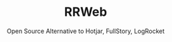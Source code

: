 ---
 title: RRWeb
 subtitle: Open Source Alternative to Hotjar, FullStory, LogRocket
 description:  Record and replay the web
 image: https://cdn.prod.website-files.com/6220c55c69733896bb8a4724/63f5bed5ba46915b6254b0c8_z8n7jo1ikbzu-XP75RsruFe8zgn7nrOINebs69ywApo.png
 image-alt: rrweb-logo
 license: GPL V2
 tags: video
 type: Video
 github: https://github.com/rrweb-io/rrweb
 link: https://www.rrweb.io/
 description2: RRweb is an open-source JavaScript library that enables developers to record and replay user interactions on a web page. This powerful tool is used for debugging, analytics, and quality assurance. By capturing user behavior, RRweb helps developers understand how users interact with their websites and identify potential issues.
 
---